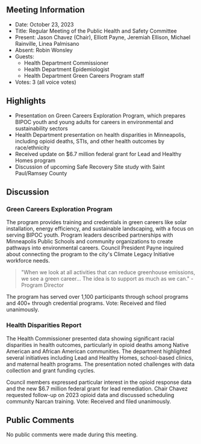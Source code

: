 ## Meeting Information
- Date: October 23, 2023
- Title: Regular Meeting of the Public Health and Safety Committee
- Present: Jason Chavez (Chair), Elliott Payne, Jeremiah Ellison, Michael Rainville, Linea Palmisano
- Absent: Robin Wonsley 
- Guests: 
  - Health Department Commissioner
  - Health Department Epidemiologist
  - Health Department Green Careers Program staff
- Votes: 3 (all voice votes)

## Highlights
* Presentation on Green Careers Exploration Program, which prepares BIPOC youth and young adults for careers in environmental and sustainability sectors
* Health Department presentation on health disparities in Minneapolis, including opioid deaths, STIs, and other health outcomes by race/ethnicity
* Received update on $6.7 million federal grant for Lead and Healthy Homes program 
* Discussion of upcoming Safe Recovery Site study with Saint Paul/Ramsey County

## Discussion

### Green Careers Exploration Program
The program provides training and credentials in green careers like solar installation, energy efficiency, and sustainable landscaping, with a focus on serving BIPOC youth. Program leaders described partnerships with Minneapolis Public Schools and community organizations to create pathways into environmental careers. Council President Payne inquired about connecting the program to the city's Climate Legacy Initiative workforce needs.

> "When we look at all activities that can reduce greenhouse emissions, we see a green career... The idea is to support as much as we can." - Program Director

The program has served over 1,100 participants through school programs and 400+ through credential programs. Vote: Received and filed unanimously.

### Health Disparities Report
The Health Commissioner presented data showing significant racial disparities in health outcomes, particularly in opioid deaths among Native American and African American communities. The department highlighted several initiatives including Lead and Healthy Homes, school-based clinics, and maternal health programs. The presentation noted challenges with data collection and grant funding cycles.

Council members expressed particular interest in the opioid response data and the new $6.7 million federal grant for lead remediation. Chair Chavez requested follow-up on 2023 opioid data and discussed scheduling community Narcan training. Vote: Received and filed unanimously.

## Public Comments
No public comments were made during this meeting.
